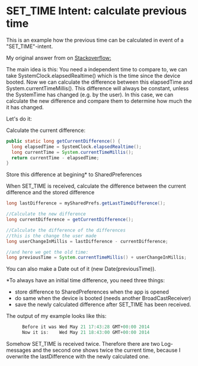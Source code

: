 SET_TIME Intent: calculate previous time
=============

This is an example how the previous time can be calculated in event of a "SET_TIME"-intent.

My original answer from on [Stackoverflow:](http://stackoverflow.com/questions/23785770/get-difference-between-old-and-new-time/23790083#23790083)

The main idea is this: You need a independent time to compare to, we can take SystemClock.elapsedRealtime() which is the time since the device booted. Now we can calculate the difference between this elapsedTime and System.currentTimeMillis(). This difference will always be constant, unless the SystemTime has changed (e.g. by the user). In this case, we can calculate the new difference and compare them to determine how much the it has changed.

Let's do it:

Calculate the current difference:
```java
public static long getCurrentDifference() {
  long elapsedTime = SystemClock.elapsedRealtime();
  long currentTime = System.currentTimeMillis();
  return currentTime - elapsedTime;
}
```
Store this difference at begining* to SharedPreferences

When SET_TIME is received, calculate the difference between the current difference and the stored difference
```java
long lastDifference = mySharedPrefs.getLastTimeDifference();

//Calculate the new difference
long currentDifference = getCurrentDifference();

//Calculate the difference of the differences
//this is the change the user made
long userChangeInMillis = lastDifference - currentDifference;

//and here we get the old time:
long previousTime = System.currentTimeMillis() + userChangeInMillis;
```
You can also make a Date out of it (new Date(previousTime)).

*To always have an initial time difference, you need three things:
- store difference to SharedPreferences when the app is opened
- do same when the device is booted (needs another BroadCastReceiver)
- save the newly calculated difference after SET_TIME has been received.

The output of my example looks like this:
```java
      Before it was Wed May 21 17:43:28 GMT+00:00 2014
      Now it is:    Wed May 21 18:43:00 GMT+00:00 2014
```
Somehow SET_TIME is received twice. Therefore there are two Log-messages and the second one shows twice the current time, because I overwrite the lastDifference with the newly calculated one.
